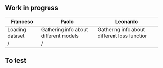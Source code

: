## Work in progress

| Franceso | Paolo | Leonardo |
|----------|-------|----------| 
|Loading dataset| Gathering info about different models | Gathering info about different loss function|
| / | / | |Writing the Abstarct|


## To test

